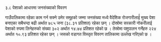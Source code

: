 ३.८	पेशाको आधारमा जनसंख्याको विवरण

गाउँपालिकामा रहेका काम गर्न सक्ने उमेर समूहको जम्मा जनसंख्या मध्ये वैदेशिक रोजगारीलार्ई मुख्य पेशा बनाएका सबैभन्दा बढी अर्थात ७८५ जना (३८.३१ प्रतिशत) रहेका छन् । दोस्रोमा सरकारी नोकरीलाई पेशाको रुपमा लिनेहरुको संख्या ३०२ अर्थात १४.७४ प्रतिशत रहेको छ । तेस्रोमा पशुपालन गर्नेहरु २२४ अर्थात १०.९३ प्रतिशत रहेका छन् । जसको वडागत विस्तृत विवरण तालिकामा उल्लेख गरिएको छ । 